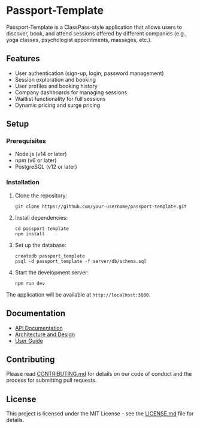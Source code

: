 # Passport-Template

Passport-Template is a ClassPass-style application that allows users to discover, book, and attend sessions offered by different companies (e.g., yoga classes, psychologist appointments, massages, etc.). 

## Features

- User authentication (sign-up, login, password management)
- Session exploration and booking
- User profiles and booking history
- Company dashboards for managing sessions
- Waitlist functionality for full sessions
- Dynamic pricing and surge pricing

## Setup

### Prerequisites

- Node.js (v14 or later)
- npm (v6 or later)
- PostgreSQL (v12 or later)

### Installation

1. Clone the repository:

   ```
   git clone https://github.com/your-username/passport-template.git
   ```

2. Install dependencies:

   ```
   cd passport-template
   npm install
   ```

3. Set up the database:

   ```
   createdb passport_template
   psql -d passport_template -f server/db/schema.sql
   ```

4. Start the development server:

   ```
   npm run dev
   ```

The application will be available at `http://localhost:3000`.

## Documentation

- [API Documentation](docs/api.md)
- [Architecture and Design](docs/architecture.md)
- [User Guide](docs/user-guide.md)

## Contributing

Please read [CONTRIBUTING.md](CONTRIBUTING.md) for details on our code of conduct and the process for submitting pull requests.

## License

This project is licensed under the MIT License - see the [LICENSE.md](LICENSE.md) file for details. 